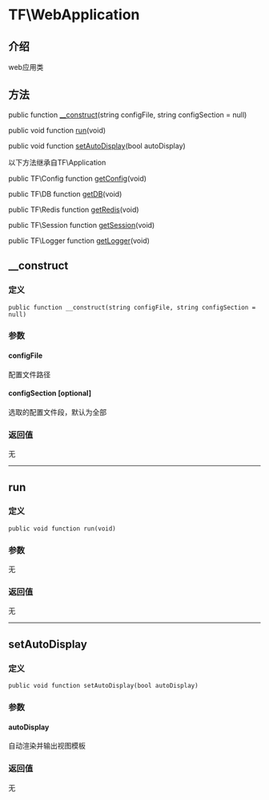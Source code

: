 # TF\\WebApplication

## 介绍
web应用类

## 方法

public function [\__construct](#__construct)(string configFile, string configSection = null)

public void function [run](#run)(void)

public void function [setAutoDisplay](#setautodisplay)(bool autoDisplay)

以下方法继承自TF\\Application

public TF\\Config function [getConfig](Application.md#getconfig)(void)

public TF\\DB function [getDB](Application.md#getdb)(void)

public TF\\Redis function [getRedis](Application.md#getredis)(void)

public TF\\Session function [getSession](Application.md#getsession)(void)

public TF\\Logger function [getLogger](Application.md#getlogger)(void)

## <span id="__construct">__construct</span>
### 定义
    public function __construct(string configFile, string configSection = null)
### 参数
#### configFile
配置文件路径
#### configSection [optional]
选取的配置文件段，默认为全部
### 返回值
无

-----

## <span id="run">run</span>
### 定义
    public void function run(void)
### 参数
无
### 返回值
无

-----

## <span id="setautodisplay">setAutoDisplay</span>
### 定义
    public void function setAutoDisplay(bool autoDisplay)
### 参数
#### autoDisplay
自动渲染并输出视图模板
### 返回值
无
